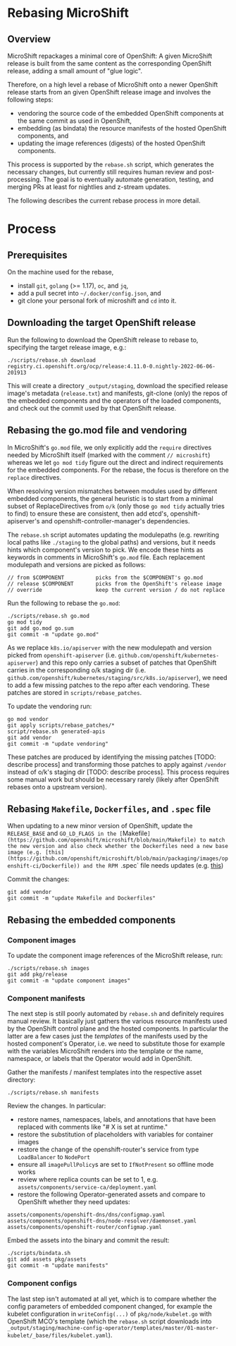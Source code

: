 # Rebasing MicroShift
## Overview

MicroShift repackages a minimal core of OpenShift: A given MicroShift release is built from the same content as the corresponding OpenShift release, adding a small amount of "glue logic".

Therefore, on a high level a rebase of MicroShift onto a newer OpenShift release starts from an given OpenShift release image and involves the following steps:

* vendoring the source code of the embedded OpenShift components at the same commit as used in OpenShift,
* embedding (as bindata) the resource manifests of the hosted OpenShift components, and 
* updating the image references (digests) of the hosted OpenShift components.

This process is supported by the `rebase.sh` script, which generates the necessary changes, but currently still requires human review and post-processing. The goal is to eventually automate generation, testing, and merging PRs at least for nightlies and z-stream updates.

The following describes the current rebase process in more detail.

# Process
## Prerequisites

On the machine used for the rebase,

* install `git`, `golang` (>= 1.17), `oc`, and `jq`,
* add a pull secret into `~/.docker/config.json`, and
* git clone your personal fork of microshift and `cd` into it.

## Downloading the target OpenShift release

Run the following to download the OpenShift release to rebase to, specifying the target release image, e.g.:

```
./scripts/rebase.sh download registry.ci.openshift.org/ocp/release:4.11.0-0.nightly-2022-06-06-201913
```

This will create a directory `_output/staging`, download the specified release image's metadata (`release.txt`) and manifests, git-clone (only) the repos of the embedded components and the operators of the loaded components, and check out the commit used by that OpenShift release.

## Rebasing the go.mod file and vendoring

In MicroShift's `go.mod` file, we only explicitly add the `require` directives needed by MicroShift itself (marked with the comment `// microshift`) whereas we let `go mod tidy` figure out the direct and indirect requirements for the embedded components. For the rebase, the focus is therefore on the `replace` directives.

When resolving version mismatches between modules used by different embedded components, the general heuristic is to start from a minimal subset of ReplaceDirectives from `o/k` (only those `go mod tidy` actually tries to find) to ensure these are consistent, then add etcd's, openshift-apiserver's and openshift-controller-manager's dependencies.

The `rebase.sh` script automates updating the modulepaths (e.g. rewriting local paths like `./staging` to the global paths) and versions, but it needs hints which component's version to pick. We encode these hints as keywords in comments in MicroShift's `go.mod` file. Each replacement modulepath and versions are picked as follows:

```
// from $COMPONENT          picks from the $COMPONENT's go.mod
// release $COMPONENT       picks from the OpenShift's release image
// override                 keep the current version / do not replace
```

Run the following to rebase the `go.mod`:

```
./scripts/rebase.sh go.mod
go mod tidy
git add go.mod go.sum
git commit -m "update go.mod"
```

As we replace `k8s.io/apiserver` with the new modulepath and version picked from `openshift-apiserver` (i.e. `github.com/openshift/kubernetes-apiserver`) and this repo only carries a subset of patches that OpenShift carries in the corresponding o/k staging dir (i.e. `github.com/openshift/kubernetes/staging/src/k8s.io/apiserver`), we need to add a few missing patches to the repo after each vendoring. These patches are stored in `scripts/rebase_patches`.

To update the vendoring run:

```
go mod vendor
git apply scripts/rebase_patches/*
script/rebase.sh generated-apis
git add vendor
git commit -m "update vendoring"
```

These patches are produced by identifying the missing patches [TODO: describe process] and transforming those patches to apply against `/vendor` instead of o/k's staging dir [TODO: describe process]. This process requires some manual work but should be necessary rarely (likely after OpenShift rebases onto a upstream version).

## Rebasing `Makefile`, `Dockerfiles`, and `.spec` file
When updating to a new minor version of OpenShift, update the `RELEASE_BASE` and `GO_LD_FLAGS in the [`Makefile`](https://github.com/openshift/microshift/blob/main/Makefile) to match the new version and also check whether the Dockerfiles need a new base image (e.g. [this](https://github.com/openshift/microshift/blob/main/packaging/images/openshift-ci/Dockerfile)) and the RPM `.spec` file needs updates (e.g. [this](https://github.com/openshift/microshift/blob/main/packaging/rpm/microshift.spec))

Commit the changes:

```
git add vendor
git commit -m "update Makefile and Dockerfiles"
```

## Rebasing the embedded components
### Component images
To update the component image references of the MicroShift release, run:

```
./scripts/rebase.sh images
git add pkg/release
git commit -m "update component images"
```

### Component manifests
The next step is still poorly automated by `rebase.sh` and definitely requires manual review. It basically just gathers the various resource manifests used by the OpenShift control plane and the hosted components. In particular the latter are a few cases just the _templates_ of the manifests used by the hosted component's Operator, i.e. we need to substitute those for example with the variables MicroShift renders into the template or the name, namespace, or labels that the Operator would add in OpenShift.

Gather the manifests / manifest templates into the respective asset directory:

```
./scripts/rebase.sh manifests
```

Review the changes. In particular:
* restore names, namespaces, labels, and annotations that have been replaced with comments like "# X is set at runtime."
* restore the substitution of placeholders with variables for container images
* restore the change of the openshift-router's service from type `LoadBalancer` to `NodePort`
* ensure all `imagePullPolicy`s are set to `IfNotPresent` so offline mode works
* review where replica counts can be set to 1, e.g. `assets/components/service-ca/deployment.yaml`
* restore the following Operator-generated assets and compare to OpenShift whether they need updates:
```
assets/components/openshift-dns/dns/configmap.yaml
assets/components/openshift-dns/node-resolver/daemonset.yaml
assets/components/openshift-router/configmap.yaml
```

Embed the assets into the binary and commit the result:

```
./scripts/bindata.sh
git add assets pkg/assets
git commit -m "update manifests"
```

### Component configs
The last step isn't automated at all yet, which is to compare whether the config parameters of embedded component changed, for example the kubelet configuration in `writeConfig(...)` of `pkg/node/kubelet.go` with OpenShift MCO's template (which the `rebase.sh` script downloads into `_output/staging/machine-config-operator/templates/master/01-master-kubelet/_base/files/kubelet.yaml`).